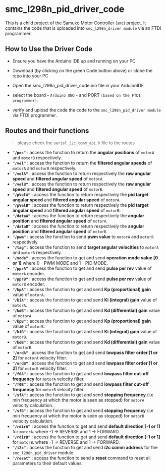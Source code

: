 # smc_l298n_pid_driver_code
This is a child project of the Samuko Motor Controller (`smc`) project. It contains the code that is uploaded into `smc_l298n_driver module` via an FTDI programmer.


## How to Use the Driver Code
- Ensure you have the Arduino IDE up and running on your PC

- Download (by clicking on the green Code button above) or clone the repo into your PC

- Open the smc_l298n_pid_driver_code.ino file in your ArduinoIDE

- select the board - `Arduino UNO` - and PORT `(based on the FTDI programmer)`. 

- verify and upload the code the code to the `smc_l298n_pid_driver module` via FTDI programmer.


## Routes and their functions
> please check the `serial_i2c_comm_api.h` file to the routes
- **`"/pos"`** : access the function to return the **angular positions** of `motorA` and `motorB` respectively.
- **`"/vel"`** : access the function to return the **filtered angular speeds** of `motorA` and `motorB` respectively.
- **`"/velA"`** : access the function to return respectively the **raw angular speed** and **filtered angular speed** of `motorA`.
- **`"/velB"`** : access the function to return respectively the **raw angular speed** and **filtered angular speed** of `motorB`.
- **`"/pVelA"`** : access the function to return respectively the **pid target angular speed** and **filtered angular speed** of `motorA`.
- **`"/pVelB"`** : access the function to return respectively the **pid target angular speed** and **filtered angular speed** of `motorB`.
- **`"/dataA"`** : access the function to return respectively the **angular position** and **filtered angular speed** of `motorA`.
- **`"/dataB"`** : access the function to return respectively the **angular position** and **filtered angular speed** of `motorB`.
- **`"/pwm"`** : access the function to send **pwm value** to `motorA` and `motorB` respectively.
- **`"/tag"`** : access the function to send **target angular velocities** to `motorA` and `motorB` respectively.
- **`"/mode"`** : access the function to get and send **operation mode value [0 or 1]**  where 0 - PWM MODE and 1 - PID MODE.
- **`"/pprA"`** : access the function to get and send **pulse per rev** value of `motorA` encoder.
- **`"/pprB"`** : access the function to get and send **pulse per rev** value of `motorB` encoder.
- **`"/kpA"`** : access the function to get and send **Kp (proportional) gain** value of `motorA`.
- **`"/kiA"`** : access the function to get and send **Ki (integral) gain** value of `motorA`.
- **`"/kdB"`** : access the function to get and send **Kd (differential) gain** value of `motorA`.
- **`"/kpB"`** : access the function to get and send **Kp (proportional) gain** value of `motorB`.
- **`"/kiB"`** : access the function to get and send **Ki (integral) gain** value of `motorB`.
- **`"/kdB"`** : access the function to get and send **Kd (differential) gain** value of `motorB`.
- **`"/ordA"`** : access the function to get and send **lowpass filter order [1 or 2]**  for `motorA` velocity filter.
- **`"/ordB"`** : access the function to get and send **lowpass filter order [1 or 2]**  for `motorB` velocity filter.
- **`"/f0A"`** : access the function to get and send **lowpass filter cut-off frequency**  for `motorA` velocity filter.
- **`"/f0B"`** : access the function to get and send **lowpass filter cut-off frequency**  for `motorB` velocity filter.
- **`"/sfA"`** : access the function to get and send **stopping frequency** (i.e min frequency at which the motor is seen as stopped)  for `motorA` velocity calculation.
- **`"/sfB"`** : access the function to get and send **stopping frequency** (i.e min frequency at which the motor is seen as stopped)  for `motorB` velocity calculation.
- **`"/rdirA"`** : access the function to get and send **default direction [-1 or 1]**  for `motorA`. where -1 -> REVERSE and 1 -> FORWARD.
- **`"/rdirB"`** : access the function to get and send **default direction [-1 or 1]**  for `motorB`. where -1 -> REVERSE and 1 -> FORWARD.
- **`"/i2c"`** : access the function to get and send **i2c comm address**  for the `smc_l298n_pid_driver` module.
- **`"/reset"`** : access the function to send a **reset**  command to reset all parameters to their default values.